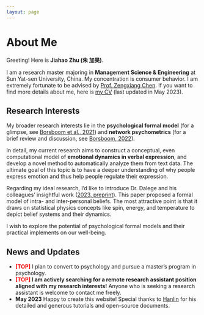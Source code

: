 ```yaml
---
layout: page
---
```


# About Me

Greeting! Here is **Jiahao Zhu (朱 加昊)**.

I am a research master majoring in **Management Science & Engineering** at Sun Yat-sen University, China. My concentration is consumer behavior. I am extremely fortunate to be advised by [Prof. Zengxiang Chen][1]. If you want to find more details about me, here is [my CV][2] (last updated in May 2023).

## Research Interests

My broader research interests lie in the **psychological formal model** (for a glimpse, see [Borsboom et al., 2021][3]) and **network psychometrics** (for a brief review and discussion, see [Borsboom, 2022][4]). 

In detail, my current research aims to construct a conceptual, even computational model of **emotional dynamics in verbal expression**, and develop a novel method to automatically analyze them from text data. The ultimate goal of this topic is to have a deeper understanding of why people express emotion and thus help people regulate their expression.

Regarding my ideal research, I’d like to introduce Dr. Dalege and his colleagues’ insightful work ([2023, preprint][5]). This paper proposed a formal model of intra- and inter-personal beliefs. The most attractive point is that it draws on statistical physics concepts like spin, energy, and temperature to depict belief systems and their dynamics. 

I wish to explore the potential of psychological formal models and their practical implements on our well-being.

## News and Updates

- **<font color='red'>[TOP]</font>** I plan to convert to psychology and pursue a master’s program in psychology.
- **<font color='red'>[TOP]</font> I am actively searching for a remote research assistant position aligned with my research interests!** Anyone who is seeking a research assistant is welcome to contact me freely.
- **May 2023** Happy to create this website! Special thanks to [Hanlin][6] for his detailed and generous tutorials and open-source documents.


[1]:	https://isbf.sysu.edu.cn/zh-hans/teacher/260
[2]:	https://jiahao-zhu.github.io/file/CV-jiahaozhu.pdf
[3]:	https://doi.org/10.1177/1745691620969647
[4]:	https://doi.org/10.1007/s11336-022-09851-z
[5]:	https://osf.io/368jz
[6]:	https://caihanlin.com/
